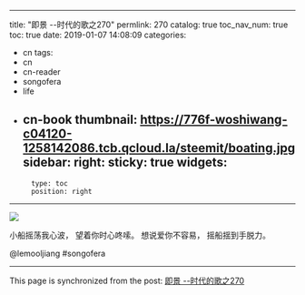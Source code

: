 
---
title: "即景 --时代的歌之270"
permlink: 270
catalog: true
toc_nav_num: true
toc: true
date: 2019-01-07 14:08:09
categories:
- cn
tags:
- cn
- cn-reader
- songofera
- life
- cn-book
thumbnail: https://776f-woshiwang-c04120-1258142086.tcb.qcloud.la/steemit/boating.jpg
sidebar:
    right:
        sticky: true
widgets:
    -
        type: toc
        position: right
---


![](https://776f-woshiwang-c04120-1258142086.tcb.qcloud.la/steemit/boating.jpg)


小船摇荡我心波，
望着你时心咚嗦。
想说爱你不容易，
摇船揺到手脱力。

@lemooljiang #songofera

- - -

This page is synchronized from the post: [即景 --时代的歌之270](https://steemit.com/@lemooljiang/270)
